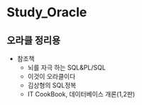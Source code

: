 # Study_Oracle

## 오라클 정리용

* 참조책
  * 뇌를 자극 하는 SQL&PL/SQL
  * 이것이 오라클이다
  * 김상형의 SQL정복
  * IT CookBook, 데이터베이스 개론(1,2판)
